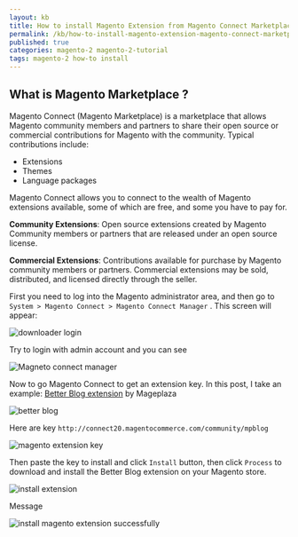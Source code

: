 ```yaml
---
layout: kb
title: How to install Magento Extension from Magento Connect Marketplace
permalink: /kb/how-to-install-magento-extension-magento-connect-marketplace.html
published: true
categories: magento-2 magento-2-tutorial
tags: magento-2 how-to install
---
```



## What is Magento Marketplace ?
Magento Connect (Magento Marketplace) is a marketplace that allows Magento community members and partners to
share their open source or commercial contributions for Magento with the community. Typical
contributions include:

* Extensions
* Themes
* Language packages


Magento Connect allows you to connect to the wealth of Magento extensions available, some of which are free, and some you have to pay for. 


**Community Extensions**: Open source extensions created by Magento Community members
or partners that are released under an open source license.

**Commercial Extensions**: Contributions available for purchase by Magento community
members or partners. Commercial extensions may be sold, distributed, and licensed directly
through the seller.

First you need to log into the Magento administrator area, and then go to `System > Magento Connect > Magento Connect Manager` . This screen will appear:

![downloader login](https://lh6.googleusercontent.com/PW21vkYabCWuQUnmy5LK6x52WDis2wK_w9gq-_qOWLljP_1gETJMk0L8-MDlUApTwo-bm8ccTOzyXnRhuehzGka3yj9tmyOdGnTWWXcyS0UKNVqPnx20RmRyehv-XuThb1FePkBZ)


Try to login with admin account and you can see 

![Magneto connect manager](https://lh3.googleusercontent.com/zZN2RsG_4vHMAxKepHTFIb2C_Ei0bUWcXEe3qhLDr2AGA4bS22VAR8SNuvtvcnT-KQwOedUWVQOw8TEJY5u7Vq8Gll-KfpDYdhQ2oRp3ocAyhR641S_Y3jOgVaPxJJnly5JZpk5q)


Now to go Magento Connect to get an extension key. In this post, I take an example: [Better Blog extension](https://www.magentocommerce.com/magento-connect/better-blog.html) by Mageplaza

![better blog](https://lh4.googleusercontent.com/l8X-s5pcntqfJqSgV9V3rBcdy_xv2aV_gJa_x08eHVwehsc5zJ_Fr0ZiAcYF90TX8Kh95FH9jBu4CPEnMGZQzQExFvLhf4HWmdZlduTcO-f2oMbWJnM_wQOolE4Hc62Gwon8QTM5)

Here are key `http://connect20.magentocommerce.com/community/mpblog`

![magento extension key](https://lh4.googleusercontent.com/G-t4vhroo0Y5nNhTYpI4iLgo2V1aA02dTlc7umr_PKUDIxgNTQZU6iJBt8ZqMjOS_WPS_Za3M1Psq1ZhqR_93fulOoQQPI_ZTjF4sZfkIwrfqMQA3djw9YWrvhJKSVhH9JGsGXy_)


Then paste the key to install and click `Install` button, then click `Process` to download and install the Better Blog extension on your Magento store.

![install extension](https://lh6.googleusercontent.com/FEXSq81qdj-Xu9oHulyda-wdpcFNHVxuFzDeXQ28J6wuR6MgYYlrzTBbuUnmNG0yQ-9ShAm-wlL55AMTHlisgCymmBI4RRcaObIg4ZpWB_0RajSR2slCDaPqJCJd2PWiI62kTpeC)


Message

![install magento extension successfully](https://lh5.googleusercontent.com/b8NlJMaioemvTfsKHIMATcTEaIkU84C-Fl38KYVHKyFrwhcdnv4EhupqO7UaMZ3GbbbYPnFmsE7ZHxwOP30kbsugVww9L3y8gf_OQHwMRx6TYU_iu9fXaUOd5K1-cOGzHsCXdcab)



